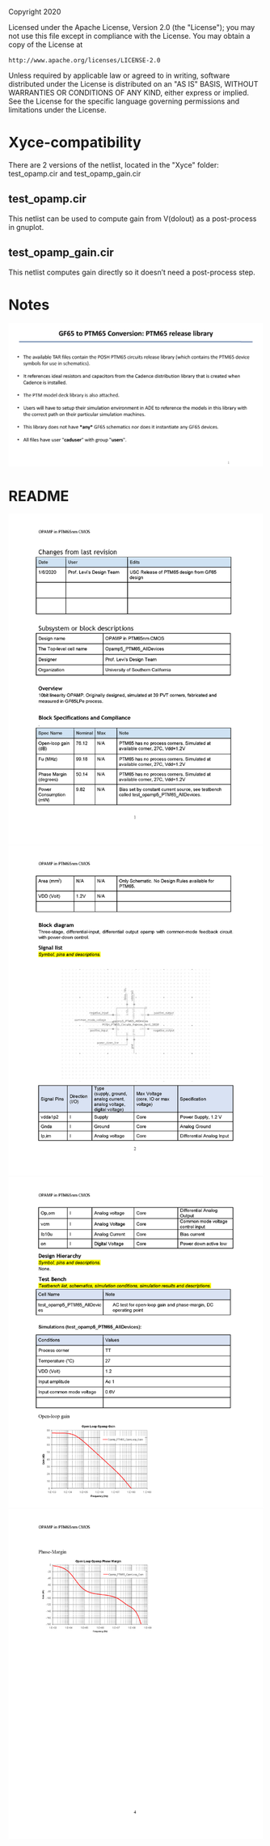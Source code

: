 Copyright 2020

Licensed under the Apache License, Version 2.0 (the "License");
you may not use this file except in compliance with the License.
You may obtain a copy of the License at

    http://www.apache.org/licenses/LICENSE-2.0

Unless required by applicable law or agreed to in writing, software
distributed under the License is distributed on an "AS IS" BASIS,
WITHOUT WARRANTIES OR CONDITIONS OF ANY KIND, either express or implied.
See the License for the specific language governing permissions and
limitations under the License.

# Xyce-compatibility
There are 2 versions of the netlist, located in the "Xyce" folder: test_opamp.cir and test_opamp_gain.cir
## test_opamp.cir
This netlist can be used to compute gain from V(dolout) as a post-process in gnuplot.
## test_opamp_gain.cir
This netlist computes gain directly so it doesn’t need a post-process step.

# Notes
<img src="Documentation/images/PTM65_Jan6_2020_Notes.png">

# README
<img src="Documentation/images/OPAMP_in_PTM 65nm_v2_Page_1.png">
<img src="Documentation/images/OPAMP_in_PTM 65nm_v2_Page_2.png">
<img src="Documentation/images/OPAMP_in_PTM 65nm_v2_Page_3.png">
<img src="Documentation/images/OPAMP_in_PTM 65nm_v2_Page_4.png">
